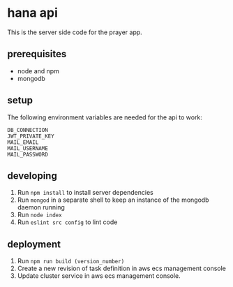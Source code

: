 # hana api
This is the server side code for the prayer app. 


## prerequisites
- node and npm
- mongodb


## setup
The following environment variables are needed for the api to work:

```
DB_CONNECTION
JWT_PRIVATE_KEY
MAIL_EMAIL
MAIL_USERNAME
MAIL_PASSWORD
```


## developing
1. Run `npm install` to install server dependencies
2. Run `mongod` in a separate shell to keep an instance of the mongodb daemon running
3. Run `node index`
4. Run `eslint src config` to lint code 


## deployment
1. Run `npm run build (version_number)`
2. Create a new revision of task definition in aws ecs management console
3. Update cluster service in aws ecs management console.
